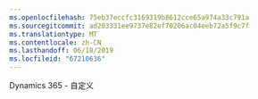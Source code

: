 ```yaml
---
ms.openlocfilehash: 75eb37eccfc3169319b8612cce65a974a33c791a
ms.sourcegitcommit: ad203331ee9737e82ef70206ac04eeb72a5f9c7f
ms.translationtype: MT
ms.contentlocale: zh-CN
ms.lasthandoff: 06/18/2019
ms.locfileid: "67210636"
---
```

Dynamics 365 - 自定义
